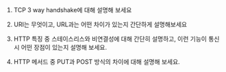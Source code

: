 1. TCP 3 way handshake에 대해 설명해 보세요



2. URI는 무엇이고, URL과는 어떤 차이가 있는지 간단하게 설명해보세요



3. HTTP 특징 중 스테이스리스와 비연결성에 대해 간단히 설명하고, 이런 기능이 통신 시 어떤 장점이 있는지 설명해 보세요.



4. HTTP 메서드 중 PUT과 POST 방식의 차이에 대해 설명해 보세요.

